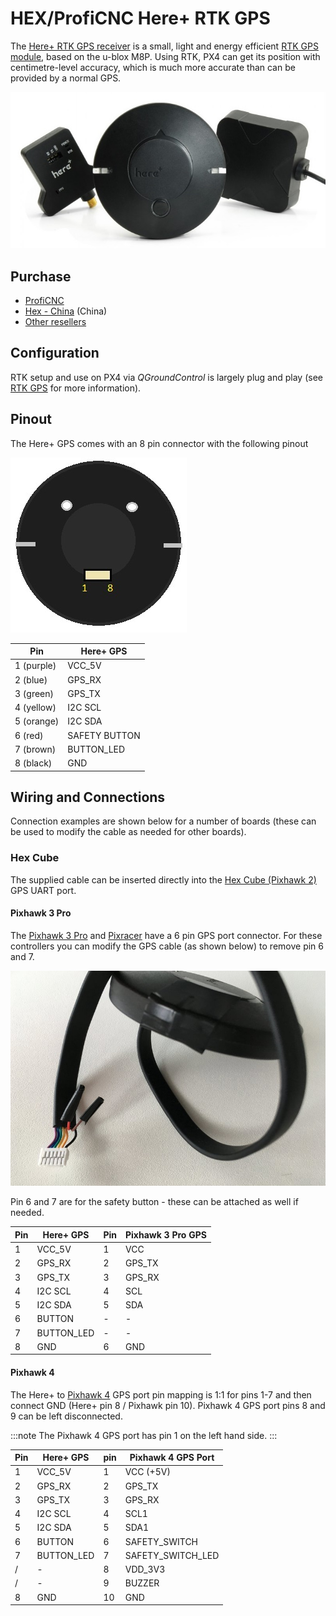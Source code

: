 # HEX/ProfiCNC Here+ RTK GPS

The [Here+ RTK GPS receiver](http://www.proficnc.com/content/12-here) is a small, light and energy efficient [RTK GPS module](../gps_compass/rtk_gps.md), based on the u-blox M8P. Using RTK, PX4 can get its position with centimetre-level accuracy, which is much more accurate than can be provided by a normal GPS.

![](../../assets/hardware/gps/rtk_here_plus.jpg)

## Purchase

* [ProfiCNC](http://www.proficnc.com/gps/77-gps-module.html)
* [Hex - China](http://www.hex.aero/shop/all/here-rtk-gnss-set/) (China)
* [Other resellers](http://www.proficnc.com/stores)

## Configuration

RTK setup and use on PX4 via *QGroundControl* is largely plug and play (see [RTK GPS](../advanced_features/rtk-gps.md) for more information).

## Pinout

The Here+ GPS comes with an 8 pin connector with the following pinout

![Here+ Pinout (viewed from base)](../../assets/hardware/gps/rtk_here_plus_connectors.jpg)

| Pin        | Here+ GPS     |
| ---------- | ------------- |
| 1 (purple) | VCC_5V        |
| 2 (blue)   | GPS_RX        |
| 3 (green)  | GPS_TX        |
| 4 (yellow) | I2C SCL       |
| 5 (orange) | I2C SDA       |
| 6 (red)    | SAFETY BUTTON |
| 7 (brown)  | BUTTON_LED    |
| 8 (black)  | GND           |

## Wiring and Connections

Connection examples are shown below for a number of boards (these can be used to modify the cable as needed for other boards).

### Hex Cube

The supplied cable can be inserted directly into the [Hex Cube (Pixhawk 2)](../flight_controller/pixhawk-2.md) GPS UART port.

#### Pixhawk 3 Pro

The [Pixhawk 3 Pro](../flight_controller/pixhawk3_pro.md) and [Pixracer](../flight_controller/pixracer.md) have a 6 pin GPS port connector. For these controllers you can modify the GPS cable (as shown below) to remove pin 6 and 7.

![rtk_here_plug_gps_to_6pin_connector](../../assets/hardware/gps/rtk_here_plug_gps_to_6pin_connector.jpg)

Pin 6 and 7 are for the safety button - these can be attached as well if needed.

| Pin | Here+ GPS  | Pin | Pixhawk 3 Pro GPS |
| --- | ---------- | --- | ----------------- |
| 1   | VCC_5V     | 1   | VCC               |
| 2   | GPS_RX     | 2   | GPS_TX            |
| 3   | GPS_TX     | 3   | GPS_RX            |
| 4   | I2C SCL    | 4   | SCL               |
| 5   | I2C SDA    | 5   | SDA               |
| 6   | BUTTON     | -   | -                 |
| 7   | BUTTON_LED | -   | -                 |
| 8   | GND        | 6   | GND               |

#### Pixhawk 4

The Here+ to [Pixhawk 4](../flight_controller/pixhawk4.md) GPS port pin mapping is 1:1 for pins 1-7 and then connect GND (Here+ pin 8 / Pixhawk pin 10). Pixhawk 4 GPS port pins 8 and 9 can be left disconnected.

:::note
The Pixhawk 4 GPS port has pin 1 on the left hand side.
:::

| Pin | Here+ GPS  | pin | Pixhawk 4 GPS Port  |
| --- | ---------- | --- | ------------------- |
| 1   | VCC_5V     | 1   | VCC (+5V)           |
| 2   | GPS_RX     | 2   | GPS_TX              |
| 3   | GPS_TX     | 3   | GPS_RX              |
| 4   | I2C SCL    | 4   | SCL1                |
| 5   | I2C SDA    | 5   | SDA1                |
| 6   | BUTTON     | 6   | SAFETY_SWITCH       |
| 7   | BUTTON_LED | 7   | SAFETY_SWITCH_LED |
| /   | -          | 8   | VDD_3V3             |
| /   | -          | 9   | BUZZER              |
| 8   | GND        | 10  | GND                 |